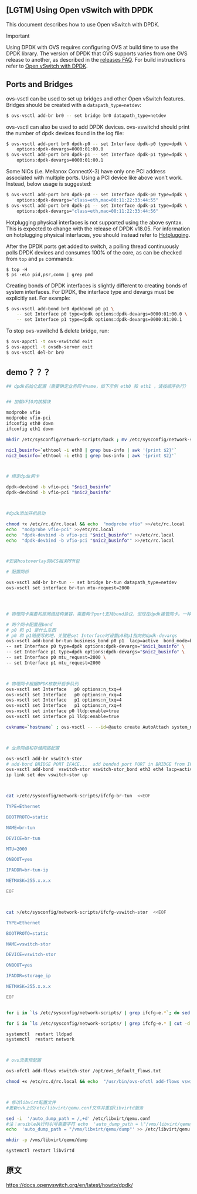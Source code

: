 ## [LGTM] Using Open vSwitch with DPDK

This document describes how to use Open vSwitch with DPDK.

Important

Using DPDK with OVS requires configuring OVS at build time to use the DPDK library. The version of DPDK that OVS supports varies from one OVS release to another, as described in the [releases FAQ](https://docs.openvswitch.org/en/latest/faq/releases/). For build instructions refer to [Open vSwitch with DPDK](https://docs.openvswitch.org/en/latest/intro/install/dpdk/).

## Ports and Bridges

ovs-vsctl can be used to set up bridges and other Open vSwitch features. Bridges should be created with a `datapath_type=netdev`:

```bash
$ ovs-vsctl add-br br0 -- set bridge br0 datapath_type=netdev
```

ovs-vsctl can also be used to add DPDK devices. ovs-vswitchd should print the number of dpdk devices found in the log file:

```bash
$ ovs-vsctl add-port br0 dpdk-p0 -- set Interface dpdk-p0 type=dpdk \
    options:dpdk-devargs=0000:01:00.0
$ ovs-vsctl add-port br0 dpdk-p1 -- set Interface dpdk-p1 type=dpdk \
    options:dpdk-devargs=0000:01:00.1
```

Some NICs (i.e. Mellanox ConnectX-3) have only one PCI address associated with multiple ports. Using a PCI device like above won’t work. Instead, below usage is suggested:

```bash
$ ovs-vsctl add-port br0 dpdk-p0 -- set Interface dpdk-p0 type=dpdk \
    options:dpdk-devargs="class=eth,mac=00:11:22:33:44:55"
$ ovs-vsctl add-port br0 dpdk-p1 -- set Interface dpdk-p1 type=dpdk \
    options:dpdk-devargs="class=eth,mac=00:11:22:33:44:56"
```

Hotplugging physical interfaces is not supported using the above syntax. This is expected to change with the release of DPDK v18.05. For information on hotplugging physical interfaces, you should instead refer to [Hotplugging](https://docs.openvswitch.org/en/latest/topics/dpdk/phy/#port-hotplug).

After the DPDK ports get added to switch, a polling thread continuously polls DPDK devices and consumes 100% of the core, as can be checked from `top` and `ps` commands:

```
$ top -H
$ ps -eLo pid,psr,comm | grep pmd
```

Creating bonds of DPDK interfaces is slightly different to creating bonds of system interfaces. For DPDK, the interface type and devargs must be explicitly set. For example:

```bash
$ ovs-vsctl add-bond br0 dpdkbond p0 p1 \
    -- set Interface p0 type=dpdk options:dpdk-devargs=0000:01:00.0 \
    -- set Interface p1 type=dpdk options:dpdk-devargs=0000:01:00.1
```

To stop ovs-vswitchd & delete bridge, run:

```bash
$ ovs-appctl -t ovs-vswitchd exit
$ ovs-appctl -t ovsdb-server exit
$ ovs-vsctl del-br br0
```

## demo？？？

```bash
## dpdk初始化配置（需要确定业务网卡name，如下示例 eth0 和 eth1 ，请按顺序执行）


## 加载VFIO内核模块

modprobe vfio
modprobe vfio-pci
ifconfig eth0 down 
ifconfig eth1 down

mkdir /etc/sysconfig/network-scripts/back ; mv /etc/sysconfig/network-scripts/{ifcfg-eth0,ifcfg-eth1}   /etc/sysconfig/network-scripts/back

nic1_businfo=`ethtool -i eth0 | grep bus-info | awk '{print $2}'`
nic2_businfo=`ethtool -i eth1 | grep bus-info | awk '{print $2}'`



# 绑定dpdk网卡

dpdk-devbind -b vfio-pci "$nic1_businfo"
dpdk-devbind -b vfio-pci "$nic2_businfo"



#dpdk添加开机启动

chmod +x /etc/rc.d/rc.local && echo  "modprobe vfio" >>/etc/rc.local
echo  "modprobe vfio-pci" >>/etc/rc.local
echo  "dpdk-devbind -b vfio-pci "$nic1_businfo"" >>/etc/rc.local
echo  "dpdk-devbind -b vfio-pci "$nic2_businfo"" >>/etc/rc.local



#安装hostoverlay的UCS相关RPM包

# 配置网桥

ovs-vsctl add-br br-tun -- set bridge br-tun datapath_type=netdev
ovs-vsctl set interface br-tun mtu-request=2000




# 物理网卡需要和原网络结构兼容，需要两个port支持bond协议，但现在dpdk接管网卡。一种方案是用ovs 本身的bond, 但是这样对于ovs，看到的还是两个port, 如果加流表规则, 需要加两份，这样不便于控制管理。另一种方案，使用dpdk 的bond，为ovs添加支持dpdk-bond类型port的代码,  类似dpdk, dpdk-vhost-user, tap类型。

# 两个网卡配置是bond
# p0 和 p1 是什么东西
# p0 和 p1随便写的吧，关键是set Interface时设置p0和p1指向的dpdk-devargs
ovs-vsctl add-bond br-tun business_bond p0 p1  lacp=active  bond_mode=balance-tcp \
-- set Interface p0 type=dpdk options:dpdk-devargs="$nic1_businfo" \
-- set Interface p1 type=dpdk options:dpdk-devargs="$nic2_businfo" \
-- set Interface p0 mtu_request=2000 \
-- set Interface p1 mtu_request=2000



# 物理网卡根据DPDK核数开启多队列
ovs-vsctl set Interface   p0 options:n_txq=4
ovs-vsctl set Interface   p0 options:n_rxq=4
ovs-vsctl set Interface   p1 options:n_txq=4
ovs-vsctl set Interface   p1 options:n_rxq=4
ovs-vsctl set interface p0 lldp:enable=true
ovs-vsctl set interface p1 lldp:enable=true

cvkname=`hostname` ; ovs-vsctl -- --id=@auto create AutoAttach system_name=$cvkname -- set bridge br-tun auto_attach=@auto



# 业务网络和存储网路配置

ovs-vsctl add-br vswitch-stor
# add-bond BRIDGE PORT IFACE...  add bonded port PORT in BRIDGE from IFACES
ovs-vsctl add-bond  vswitch-stor vswitch-stor_bond eth3 eth4 lacp=active bond_mode=balance-tcp
ip link set dev vswitch-stor up



cat >/etc/sysconfig/network-scripts/ifcfg-br-tun  <<EOF

TYPE=Ethernet

BOOTPROTO=static

NAME=br-tun

DEVICE=br-tun

MTU=2000

ONBOOT=yes

IPADDR=br-tun-ip

NETMASK=255.x.x.x

EOF



cat >/etc/sysconfig/network-scripts/ifcfg-vswitch-stor  <<EOF

TYPE=Ethernet

BOOTPROTO=static

NAME=vswitch-stor

DEVICE=vswitch-stor

ONBOOT=yes

IPADDR=storage_ip

NETMASK=255.x.x.x

EOF


for i in `ls /etc/sysconfig/network-scripts/ | grep ifcfg-e.*`; do sed -i 's/ONBOOT=no/ONBOOT=yes/g' /etc/sysconfig/network-scripts/$i ; sed -i 's/BOOTPROTO=dhcp/BOOTPROTO=none/g' /etc/sysconfig/network-scripts/$i; done

for i in `ls /etc/sysconfig/network-scripts/ | grep ifcfg-e.* | cut -d "-" -f 2,3`; do lldptool -L -i $i adminstatus=rxtx; lldptool -T -i $i -V sysName enableTx=yes;done

systemctl  restart lldpad
systemctl  restart network



# ovs流表预配置

ovs-ofctl add-flows vswitch-stor /opt/ovs_default_flows.txt

chmod +x /etc/rc.d/rc.local && echo  "/usr/bin/ovs-ofctl add-flows vswitch-stor /opt/ovs_default_flows.txt" >>/etc/rc.local



# 修改libvirt配置文件
#更新cvk上的/etc/libvirt/qemu.conf文件并重启libvirtd服务

sed -i  '/auto_dump_path = /,+d' /etc/libvirt/qemu.conf 
#注：ansible执行时引号需要字符 echo  'auto_dump_path = \"/vms/libvirt/qemu/dump\"' >> /etc/libvirt/qemu.conf 
echo  'auto_dump_path = "/vms/libvirt/qemu/dump"' >> /etc/libvirt/qemu.conf     

mkdir -p /vms/libvirt/qemu/dump 

systemctl restart libvirtd


```



## 原文

https://docs.openvswitch.org/en/latest/howto/dpdk/